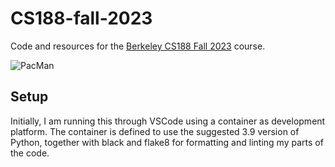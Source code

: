 # CS188-fall-2023
Code and resources for the [Berkeley CS188 Fall 2023](https://inst.eecs.berkeley.edu/~cs188/fa23/) course.

![PacMan](/resources/Pacman.gif)

## Setup
Initially, I am running this through VSCode using a container as development platform. 
The container is defined to use the suggested 3.9 version of Python, together with black and flake8 for formatting and linting my parts of the code.
